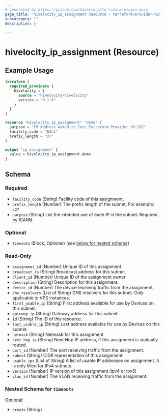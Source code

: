 ```yaml
---
# generated by https://github.com/hashicorp/terraform-plugin-docs
page_title: "hivelocity_ip_assignment Resource - terraform-provider-hivelocity"
subcategory: ""
description: |-
  
---
```


# hivelocity_ip_assignment (Resource)



## Example Usage

```terraform
terraform {
  required_providers {
    hivelocity = {
      source = "hivelocity/hivelocity"
      version = "0.1.0"
    }
  }
}

resource "hivelocity_ip_assignment" "demo" {
  purpose = "IP Address Asked to Test Terraform Provider SP-292"
  facility_code = "DAL1"
  prefix_length = "27"
}

output "ip_assignment" {
  value = hivelocity_ip_assignment.demo
}
```

<!-- schema generated by tfplugindocs -->
## Schema

### Required

- `facility_code` (String) Facility code of this assignment.
- `prefix_length` (Number) The prefix length of the subnet. For example: `/27`
- `purpose` (String) List the intended use of each IP in the subnet. Required by ICANN

### Optional

- `timeouts` (Block, Optional) (see [below for nested schema](#nestedblock--timeouts))

### Read-Only

- `assignment_id` (Number) Unique ID of this assignment
- `broadcast_ip` (String) Broadcast address for this subnet.
- `client_id` (Number) Unique ID of the assignment owner
- `description` (String) Description for this assignment.
- `device_id` (Number) The device receiving traffic from the assignment.
- `dns_resolvers` (List of String) DNS resolvers for this subnet. Only applicable to VPS instances.
- `first_usable_ip` (String) First address available for use by Devices on this subnet.
- `gateway_ip` (String) Gateway address for this subnet.
- `id` (String) The ID of this resource.
- `last_usable_ip` (String) Last address available for use by Devices on this subnet.
- `netmask` (String) Netmask for this assignment.
- `next_hop_ip` (String) Next Hop IP address, if this assignment is statically routed.
- `port_id` (Number) The port receiving traffic from the assignment.
- `subnet` (String) CIDR representation of this assignment.
- `usable_ips` (List of String) A list of usable IP addresses on assignment. It is only filled for IPv4 subnets.
- `version` (Number) IP version of this assignment (ipv4 or ipv6)
- `vlan_id` (Number) The VLAN receiving traffic from the assignment.

<a id="nestedblock--timeouts"></a>
### Nested Schema for `timeouts`

Optional:

- `create` (String)

